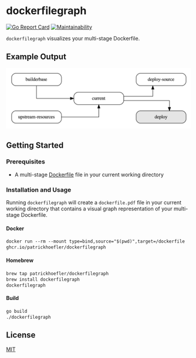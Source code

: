 # dockerfilegraph

[![Go Report Card](https://goreportcard.com/badge/github.com/patrickhoefler/dockerfilegraph)](https://goreportcard.com/report/github.com/patrickhoefler/dockerfilegraph)
[![Maintainability](https://api.codeclimate.com/v1/badges/472d7a3637297d07773d/maintainability)](https://codeclimate.com/github/patrickhoefler/dockerfilegraph/maintainability)

`dockerfilegraph` visualizes your multi-stage Dockerfile.

## Example Output

![Example graph](example/dockerfile.png)

## Getting Started

### Prerequisites

- A multi-stage [Dockerfile](https://docs.docker.com/engine/reference/builder/) file in your current working directory

### Installation and Usage

Running `dockerfilegraph` will create a `dockerfile.pdf` file in your current working directory that contains a visual graph representation of your multi-stage Dockerfile.

#### Docker

```shell
docker run --rm --mount type=bind,source="$(pwd)",target=/dockerfile ghcr.io/patrickhoefler/dockerfilegraph
```

#### Homebrew

```shell
brew tap patrickhoefler/dockerfilegraph
brew install dockerfilegraph
dockerfilegraph
```

#### Build

```shell
go build
./dockerfilegraph
```

## License

[MIT](https://github.com/patrickhoefler/dockerfilegraph/blob/main/LICENSE)
